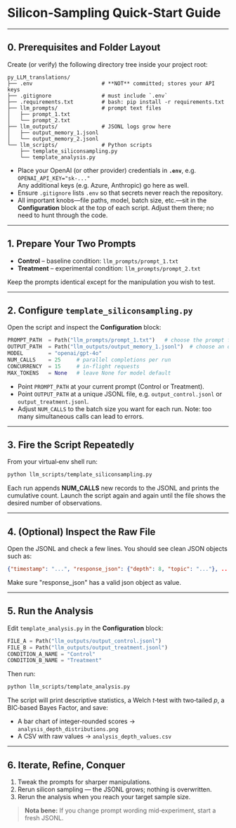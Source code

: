 # Silicon‑Sampling Quick‑Start Guide


---


## 0. Prerequisites and Folder Layout

Create (or verify) the following directory tree inside your project root:

```
py_LLM_translations/
├── .env                      # **NOT** committed; stores your API keys
├── .gitignore                # must include `.env`
├── .requirements.txt         # bash: pip install -r requirements.txt
├── llm_prompts/              # prompt text files
│   ├── prompt_1.txt
│   └── prompt_2.txt
├── llm_outputs/              # JSONL logs grow here
│   ├── output_memory_1.jsonl
│   └── output_memory_2.jsonl
└── llm_scripts/              # Python scripts
    ├── template_siliconsampling.py
    └── template_analysis.py
```

* Place your OpenAI (or other provider) credentials in **`.env`**, e.g.  
  `OPENAI_API_KEY="sk-..."`  
  Any additional keys (e.g. Azure, Anthropic) go here as well.
* Ensure `.gitignore` lists `.env` so that secrets never reach the repository.
* All important knobs—file paths, model, batch size, etc.—sit in the **Configuration** block at the top of each script. Adjust them there; no need to hunt through the code.

---

## 1. Prepare Your Two Prompts

* **Control** – baseline condition: `llm_prompts/prompt_1.txt`
* **Treatment** – experimental condition: `llm_prompts/prompt_2.txt`

Keep the prompts identical except for the manipulation you wish to test. 

---

## 2. Configure `template_siliconsampling.py`

Open the script and inspect the **Configuration** block:

```python
PROMPT_PATH  = Path("llm_prompts/prompt_1.txt")   # choose the prompt file
OUTPUT_PATH  = Path("llm_outputs/output_memory_1.jsonl")  # choose an output file
MODEL        = "openai/gpt-4o"
NUM_CALLS    = 25     # parallel completions per run
CONCURRENCY  = 15     # in‑flight requests
MAX_TOKENS   = None   # leave None for model default
```

* Point `PROMPT_PATH` at your current prompt (Control or Treatment).
* Point `OUTPUT_PATH` at a unique JSONL file, e.g. `output_control.jsonl` or `output_treatment.jsonl`.
* Adjust `NUM_CALLS` to the batch size you want for each run. Note: too many simultaneous calls can lead to errors. 

---

## 3. Fire the Script Repeatedly

From your virtual‑env shell run:

```bash
python llm_scripts/template_siliconsampling.py
```

Each run appends **NUM_CALLS** new records to the JSONL and prints the cumulative count. Launch the script again and again until the file shows the desired number of observations.

---

## 4. (Optional) Inspect the Raw File

Open the JSONL and check a few lines. You should see clean JSON objects such as:

```json
{"timestamp": "...", "response_json": {"depth": 8, "topic": "..."}, ...}
```

Make sure "response_json" has a valid json object as value.


---

## 5. Run the Analysis

Edit `template_analysis.py` in the **Configuration** block:

```python
FILE_A = Path("llm_outputs/output_control.jsonl")
FILE_B = Path("llm_outputs/output_treatment.jsonl")
CONDITION_A_NAME = "Control"
CONDITION_B_NAME = "Treatment"
```

Then run:

```bash
python llm_scripts/template_analysis.py
```

The script will print descriptive statistics, a Welch *t*‑test with two‑tailed *p*, a BIC‑based Bayes Factor, and save:

* A bar chart of integer‑rounded scores → `analysis_depth_distributions.png`
* A CSV with raw values → `analysis_depth_values.csv`

---

## 6. Iterate, Refine, Conquer

1. Tweak the prompts for sharper manipulations.  
2. Rerun silicon sampling — the JSONL grows; nothing is overwritten.  
3. Rerun the analysis when you reach your target sample size.  

> **Nota bene:** If you change prompt wording mid‑experiment, start a fresh JSONL.

